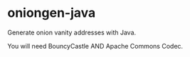 # oniongen-java
Generate onion vanity addresses with Java.

You will need BouncyCastle AND Apache Commons Codec.

